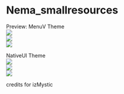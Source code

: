 # Nema_smallresources

Preview:
MenuV Theme \
![](https://cdn.izmystic.dev/images/it543v0x.png) \
![](https://cdn.izmystic.dev/images/gc69rt00.png) \
![](https://cdn.izmystic.dev/images/opncfyog.png) 

NativeUI Theme \
![](https://cdn.izmystic.dev/images/o0unol4z.png) \
![](https://cdn.izmystic.dev/images/64qcezdi.png) \
![](https://cdn.izmystic.dev/images/dzux7fmx.png)

credits for izMystic
